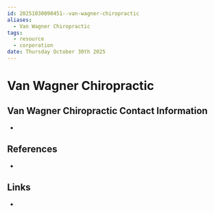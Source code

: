 ```yaml
---
id: 20251030090451--van-wagner-chiropractic
aliases:
  - Van Wagner Chiropractic
tags:
  - resource
  - corporation
date: Thursday October 30th 2025
---
```


# Van Wagner Chiropractic

## Van Wagner Chiropractic Contact Information

-

## References

-

## Links

-
